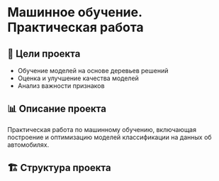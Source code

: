 # Машинное обучение. Практическая работа

## 🎯 Цели проекта
- Обучение моделей на основе деревьев решений
- Оценка и улучшение качества моделей
- Анализ важности признаков

## 📊 Описание проекта
Практическая работа по машинному обучению, включающая построение и оптимизацию моделей классификации на данных об автомобилях.

## 🏗️ Структура проекта
